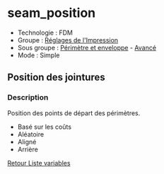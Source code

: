 # seam_position

* Technologie : FDM
* Groupe : [Réglages de l'Impression](../print_settings/print_settings.md)
* Sous groupe : [Périmètre et enveloppe](../print_settings/print_settings.md#périmètre-et-enveloppe) - [Avancé](../print_settings/print_settings.md#avancé)
* Mode : Simple

##  Position des jointures

### Description

Position des points de départ des périmètres.

 - Basé sur les coûts
 - Aléatoire
 - Aligné
 - Arrière


[Retour Liste variables](variable_list.md)